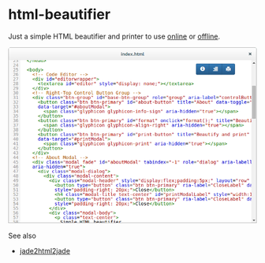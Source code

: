 # html-beautifier
Just a simple HTML beautifier and printer to use [online](http://jumplink.github.io/html-beautifier/) or [offline](https://github.com/JumpLink/html-beautifier/releases/latest).

![html-beautifier.png](html-beautifier.png)

See also
 * [jade2html2jade](https://github.com/JumpLink/jade2html2jade)
